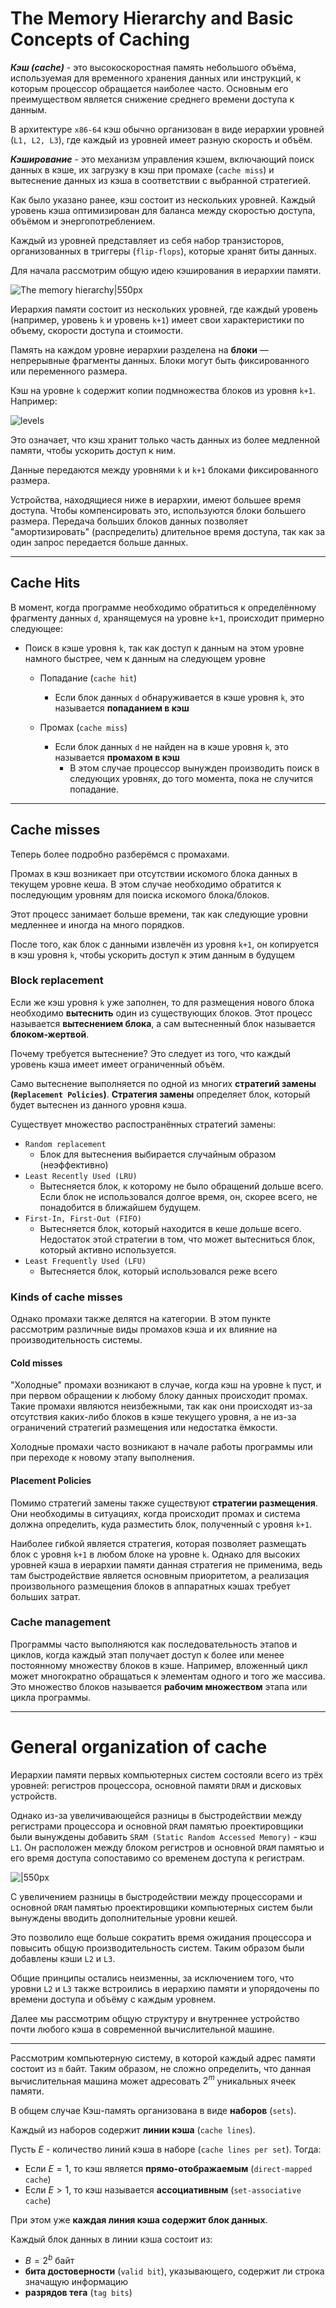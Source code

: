 # The Memory Hierarchy and Basic Concepts of Caching

***Кэш (cache)*** - это высокоскоростная память небольшого объёма, используемая для временного хранения данных или инструкций, к которым процессор обращается наиболее часто. Основным его преимуществом является снижение среднего времени доступа к данным.

В архитектуре `x86-64` кэш обычно организован в виде иерархии уровней (`L1, L2, L3`), где каждый из уровней имеет разную скорость и объём.

***Кэширование*** - это механизм управления кэшем, включающий поиск данных в кэше, их загрузку в кэш при промахе (`cache miss`) и вытеснение данных из кэша в соответствии с выбранной стратегией.


Как было указано ранее, кэш состоит из нескольких уровней. Каждый уровень кэша оптимизирован для баланса между скоростью доступа, объёмом и энергопотреблением.

Каждый из уровней представляет из себя набор транзисторов, организованных в триггеры (`flip-flops`), которые хранят биты данных.

Для начала рассмотрим общую идею кэширования в иерархии памяти.

![The memory hierarchy|550px](https://i.imgur.com/rI77oDl.png)


Иерархия памяти состоит из нескольких уровней, где каждый уровень (например, уровень `k` и уровень `k+1`) имеет свои характеристики по объему, скорости доступа и стоимости.

Память на каждом уровне иерархии разделена на **блоки** — непрерывные фрагменты данных. Блоки могут быть фиксированного или переменного размера.

Кэш на уровне `k` содержит копии подмножества блоков из уровня `k+1`. Например:

![levels](https://i.imgur.com/YzV3QhK.jpeg)


Это означает, что кэш хранит только часть данных из более медленной памяти, чтобы ускорить доступ к ним.

Данные передаются между уровнями `k` и `k+1` блоками фиксированного размера.

Устройства, находящиеся ниже в иерархии, имеют большее время доступа. Чтобы компенсировать это, используются блоки большего размера. Передача больших блоков данных позволяет "амортизировать" (распределить) длительное время доступа, так как за один запрос передается больше данных.

---
## Cache Hits

В момент, когда программе необходимо обратиться к определённому фрагменту данных `d`, хранящемуся на уровне `k+1`, происходит примерно следующее:

- Поиск в кэше уровня `k`, так как доступ к данным на этом уровне намного быстрее, чем к данным на следующем уровне
	
	- Попадание (`cache hit`)
		- Если блок данных `d` обнаруживается в кэше уровня `k`, это называется **попаданием в кэш**

	- Промах (`cache miss`)
		- Если блок данных `d` не найден на в кэше уровня `k`, это называется **промахом в кэш**
			- В этом случае процессор вынужден производить поиск в следующих уровнях, до того момента, пока не случится попадание.

---
## Cache misses

Теперь более подробно разберёмся с промахами.

Промах в кэш возникает при отсутствии искомого блока данных в текущем уровне кеша. В этом случае необходимо обратится к последующим уровням для поиска искомого блока/блоков. 

Этот процесс занимает больше времени, так как следующие уровни медленнее и иногда на много порядков.

После того, как блок с данными извлечён из уровня `k+1`, он копируется в кэш уровня `k`, чтобы ускорить доступ к этим данным в будущем

### Block replacement

Если же кэш уровня `k` уже заполнен, то для размещения нового блока необходимо **вытеснить** один из существующих блоков. Этот процесс называется **вытеснением блока**, а сам вытесненный блок называется **блоком-жертвой**.

Почему требуется вытеснение? Это следует из того, что каждый уровень кэша имеет имеет ограниченный объём.

Само вытеснение выполняется по одной из многих **стратегий замены (`Replacement Policies`)**. **Стратегия замены** определяет блок, который будет вытеснен из данного уровня кэша.

Существует множество распостранённых стратегий замены:

- `Random replacement`
	- Блок для вытеснения выбирается случайным образом (неэффективно)
- `Least Recently Used (LRU)`
	- Вытесняется блок, к которому не было обращений дольше всего. Если блок не использовался долгое время, он, скорее всего, не понадобится в ближайшем будущем.
- `First-In, First-Out (FIFO)`
	- Вытесняется блок, который находится в кеше дольше всего. Недостаток этой стратегии в том, что может вытесниться блок, который активно используется.
- `Least Frequently Used (LFU)`
	- Вытесняется блок, который использовался реже всего


### Kinds of cache misses

Однако промахи также делятся на категории. В этом пункте рассмотрим различные виды промахов кэша и их влияние на производительность системы.

#### Cold misses

"Холодные" промахи возникают в случае, когда кэш на уровне `k` пуст, и при первом обращении к любому блоку данных происходит промах. Такие промахи являются неизбежными, так как они происходят из-за отсутствия каких-либо блоков в кэше текущего уровня, а не из-за ограничений стратегий размещения или недостатка ёмкости.

Холодные промахи часто возникают в начале работы программы или при переходе к новому этапу выполнения.

#### Placement Policies

Помимо стратегий замены также существуют **стратегии размещения**. Они необходимы в ситуациях, когда происходит промах и система должна определить, куда разместить блок, полученный с уровня `k+1`.

Наиболее гибкой является стратегия, которая позволяет размещать блок с уровня `k+1` в любом блоке на уровне `k`. Однако для высоких уровней кэша в иерархии памяти данная стратегия не применима, ведь там быстродействие является основным приоритетом, а реализация произвольного размещения блоков в аппаратных кэшах требует больших затрат.

### Cache management

Программы часто выполняются как последовательность этапов и циклов, когда каждый этап получает доступ к более или менее постоянному множеству блоков в кэше. Например, вложенный цикл может многократно обращаться к элементам одного и того же массива. Это множество блоков называется **рабочим множеством** этапа или цикла программы.

---
# General organization of cache

Иерархии памяти первых компьютерных систем состояли всего из трёх уровней: регистров процессора, основной памяти `DRAM` и дисковых устройств.

Однако из-за увеличивающейся разницы в быстродействии между регистрами процессора и основной `DRAM` памятью проектировщики были вынуждены добавить `SRAM (Static Random Accessed Memory)` - кэш `L1`. Он расположен между блоком регистров и основной `DRAM` памятью и его время доступа сопоставимо со временем доступа к регистрам.

![|550px](https://i.imgur.com/4AOvyUj.png)

С увеличением разницы в быстродействии между процессорами и основной `DRAM` памятью проектировщики компьютерных систем были вынуждены вводить дополнительные уровни кешей. 

Это позволило еще больше сократить время ожидания процессора и повысить общую производительность систем. Таким образом были добавлены кэши `L2` и `L3`.

Общие принципы остались неизменны, за исключением того, что уровни `L2` и `L3` также встроились в иерархию памяти и упорядочены по времени доступа и объёму с каждым уровнем.

Далее мы рассмотрим общую структуру и внутреннее устройство почти любого кэша в современной вычислительной машине.

---

Рассмотрим компьютерную систему, в которой каждый адрес памяти состоит из `m` байт. Таким образом, не сложно определить, что данная вычислительная машина может адресовать $2^m$ уникальных ячеек памяти.

В общем случае Кэш-память организована в виде **наборов** (`sets`).

Каждый из наборов содержит **линии кэша** (`cache lines`).

Пусть $E$ - количество линий кэша в наборе (`cache lines per set`). Тогда: 

- Если $E = 1$, то кэш является **прямо-отображаемым** (`direct-mapped cache`)
- Если $E>1$, то кэш называется **ассоциативным** (`set-associative cache`)
 


При этом уже **каждая линия кэша содержит блок данных**.

Каждый блок данных в линии кэша состоит из:
- $B = 2^b$ байт
- **бита достоверности** (`valid bit`), указывающего, содержит ли строка значащую информацию
- **разрядов тега** (`tag bits`) 